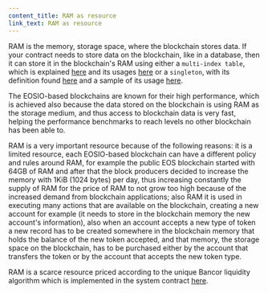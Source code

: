 ```yaml
---
content_title: RAM as resource
link_text: RAM as resource
---
```


RAM is the memory, storage space, where the blockchain stores data. If your contract needs to store data on the blockchain, like in a database, then it can store it in the blockchain's RAM using either a `multi-index table`, which is explained [here](https://developers.eos.io/manuals/eosio.cdt/latest/group__multiindex) and its usages [here](https://developers.eos.io/manuals/eosio.cdt/latest/how-to-guides/multi-index) or a `singleton`, with its definition found [here](https://developers.eos.io/manuals/eosio.cdt/latest/group__singleton/#singleton-table) and a sample of its usage [here](https://developers.eos.io/manuals/eosio.cdt/latest/how-to-guides/multi-index/how-to-define-a-singleton).

The EOSIO-based blockchains are known for their high performance, which is achieved also because the data stored on the blockchain is using RAM as the storage medium, and thus access to blockchain data is very fast, helping the performance benchmarks to reach levels no other blockchain has been able to.

RAM is a very important resource because of the following reasons: it is a limited resource, each EOSIO-based blockchain can have a different policy and rules around RAM, for example the public EOS blockchain started with 64GB of RAM and after that the block producers decided to increase the memory with 1KiB (1024 bytes) per day, thus increasing constantly the supply of RAM for the price of RAM to not grow too high because of the increased demand from blockchain applications; also RAM it is used in executing many actions that are available on the blockchain, creating a new account for example (it needs to store in the blockchain memory the new account's information), also when an account accepts a new type of token a new record has to be created somewhere in the blockchain memory that holds the balance of the new token accepted, and that memory, the storage space on the blockchain, has to be purchased either by the account that transfers the token or by the account that accepts the new token type.

RAM is a scarce resource priced according to the unique Bancor liquidity algorithm which is implemented in the system contract [here](https://github.com/EOSIO/eos/blob/905e7c85714aee4286fa180ce946f15ceb4ce73c/contracts/eosio.system/exchange_state.hpp).
